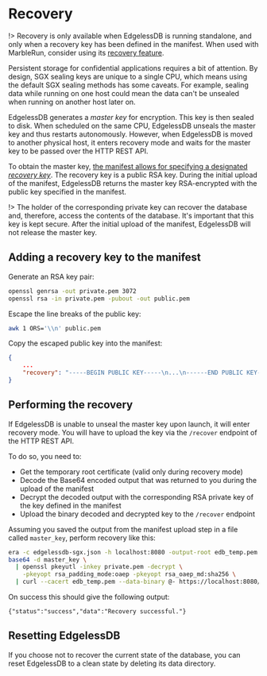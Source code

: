 # Recovery

!> Recovery is only available when EdgelessDB is running standalone, and only when a recovery key has been defined in the manifest. When used with MarbleRun, consider using its [recovery feature](https://docs.edgeless.systems/marblerun/#/features/recovery).

Persistent storage for confidential applications requires a bit of attention.
By design, SGX sealing keys are unique to a single CPU, which means using the default SGX sealing methods has some caveats.
For example, sealing data while running on one host could mean the data can't be unsealed when running on another host later on.

EdgelessDB generates a *master key* for encryption. This key is then sealed to disk. When scheduled on the same CPU, EdgelessDB unseals the master key and thus restarts autonomously. However, when EdgelessDB is moved to another physical host, it enters recovery mode and waits for the master key to be passed over the HTTP REST API.

To obtain the master key, [the manifest allows for specifying a designated *recovery key*](../reference/manifest.md). The recovery key is a public RSA key. During the initial upload of the manifest, EdgelessDB returns the master key RSA-encrypted with the public key specified in the manifest.

!> The holder of the corresponding private key can recover the database and, therefore, access the contents of the database. It's important that this key is kept secure. After the initial upload of the manifest, EdgelessDB will not release the master key.

## Adding a recovery key to the manifest
Generate an RSA key pair:
```bash
openssl genrsa -out private.pem 3072
openssl rsa -in private.pem -pubout -out public.pem
```

Escape the line breaks of the public key:
```bash
awk 1 ORS='\\n' public.pem
```

Copy the escaped public key into the manifest:
```json
{
    ...
    "recovery": "-----BEGIN PUBLIC KEY-----\n...\n------END PUBLIC KEY-----\n"
}
```

## Performing the recovery
If EdgelessDB is unable to unseal the master key upon launch, it will enter recovery mode. You will have to upload the key via the `/recover` endpoint of the HTTP REST API.

To do so, you need to:
* Get the temporary root certificate (valid only during recovery mode)
* Decode the Base64 encoded output that was returned to you during the upload of the manifest
* Decrypt the decoded output with the corresponding RSA private key of the key defined in the manifest
* Upload the binary decoded and decrypted key to the `/recover` endpoint

Assuming you saved the output from the manifest upload step in a file called `master_key`, perform recovery like this:

```bash
era -c edgelessdb-sgx.json -h localhost:8080 -output-root edb_temp.pem
base64 -d master_key \
  | openssl pkeyutl -inkey private.pem -decrypt \
    -pkeyopt rsa_padding_mode:oaep -pkeyopt rsa_oaep_md:sha256 \
  | curl --cacert edb_temp.pem --data-binary @- https://localhost:8080/recover
```

On success this should give the following output:
```shell-session
{"status":"success","data":"Recovery successful."}
```

## Resetting EdgelessDB
If you choose not to recover the current state of the database, you can reset EdgelessDB to a clean state by deleting its data directory.
